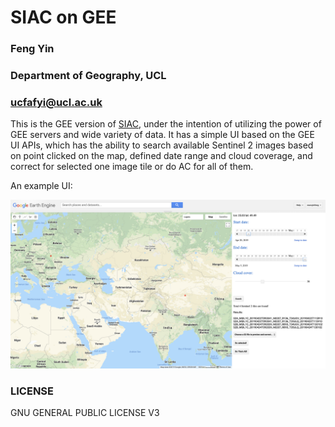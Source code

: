 # SIAC on GEE
### Feng Yin
### Department of Geography, UCL
### ucfafyi@ucl.ac.uk

This is the GEE version of [SIAC](https://github.com/MarcYin/SIAC), under the intention of utilizing the power of GEE servers and wide variety of data. It has a simple UI based on the GEE UI APIs, which has the ability to search available Sentinel 2 images based on point clicked on the map, defined date range and cloud coverage, and correct for selected one image tile or do AC for all of them.

An example UI:

![SIAC_GEE_UI](SIAC_GEE_UI.png)  

### LICENSE
GNU GENERAL PUBLIC LICENSE V3
